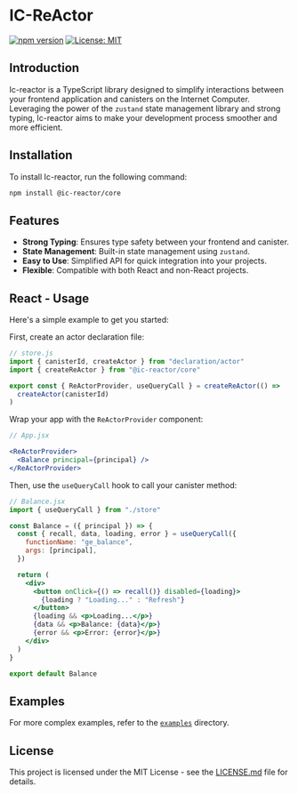 # IC-ReActor

[![npm version](https://badge.fury.io/js/%40ic-reactor%2Fcore.svg)](https://badge.fury.io/js/%40ic-reactor%2Fcore)
[![License: MIT](https://img.shields.io/badge/License-MIT-yellow.svg)](https://opensource.org/licenses/MIT)

## Introduction

Ic-reactor is a TypeScript library designed to simplify interactions between your frontend application and canisters on the Internet Computer. Leveraging the power of the `zustand` state management library and strong typing, Ic-reactor aims to make your development process smoother and more efficient.

## Installation

To install Ic-reactor, run the following command:

```bash
npm install @ic-reactor/core
```

## Features

- **Strong Typing**: Ensures type safety between your frontend and canister.
- **State Management**: Built-in state management using `zustand`.
- **Easy to Use**: Simplified API for quick integration into your projects.
- **Flexible**: Compatible with both React and non-React projects.

## React - Usage

Here's a simple example to get you started:

First, create an actor declaration file:

```js
// store.js
import { canisterId, createActor } from "declaration/actor"
import { createReActor } from "@ic-reactor/core"

export const { ReActorProvider, useQueryCall } = createReActor(() =>
  createActor(canisterId)
)
```

Wrap your app with the `ReActorProvider` component:

```jsx
// App.jsx

<ReActorProvider>
  <Balance principal={principal} />
</ReActorProvider>
```

Then, use the `useQueryCall` hook to call your canister method:

```jsx
// Balance.jsx
import { useQueryCall } from "./store"

const Balance = ({ principal }) => {
  const { recall, data, loading, error } = useQueryCall({
    functionName: "ge_balance",
    args: [principal],
  })

  return (
    <div>
      <button onClick={() => recall()} disabled={loading}>
        {loading ? "Loading..." : "Refresh"}
      </button>
      {loading && <p>Loading...</p>}
      {data && <p>Balance: {data}</p>}
      {error && <p>Error: {error}</p>}
    </div>
  )
}

export default Balance
```

## Examples

For more complex examples, refer to the [`examples`](./examples) directory.

## License

This project is licensed under the MIT License - see the [LICENSE.md](LICENSE.md) file for details.
